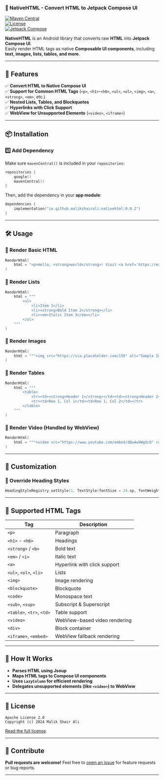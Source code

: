 ### **📜 NativeHTML - Convert HTML to Jetpack Compose UI**  

[![Maven Central](https://img.shields.io/maven-central/v/io.github.malikshairali/native-html)](https://central.sonatype.com/artifact/io.github.malikshairali/native-html)  
[![License](https://img.shields.io/badge/license-Apache%202.0-blue)](https://opensource.org/licenses/Apache-2.0)  
[![Jetpack Compose](https://img.shields.io/badge/Jetpack%20Compose-Supported-brightgreen)](https://developer.android.com/jetpack/compose)  

**NativeHTML** is an Android library that converts raw **HTML** into **Jetpack Compose UI**.  
Easily render HTML tags as native **Composable UI components**, including **text, images, lists, tables, and more**.  

---

## **🚀 Features**
✅ **Convert HTML to Native Compose UI**  
✅ **Support for Common HTML Tags** (`<p>`, `<h1>`-`<h6>`, `<ul>`, `<ol>`, `<img>`, `<a>`, `<strong>`, `<em>`, etc.)  
✅ **Nested Lists, Tables, and Blockquotes**  
✅ **Hyperlinks with Click Support**  
✅ **WebView for Unsupported Elements** (`<video>`, `<iframe>`)  

---

## **📦 Installation**

### **1️⃣ Add Dependency**
Make sure `mavenCentral()` is included in your `repositories`:

```kotlin
repositories {
    google()
    mavenCentral()
}
```

Then, add the dependency in your **app module**:

```kotlin
dependencies {
    implementation("io.github.malikshairali:nativehtml:0.0.2")
}
```

---

## **🛠️ Usage**
### **🔹 Render Basic HTML**
```kotlin
RenderHtml(
    html = "<p>Hello, <strong>world</strong>! Visit <a href='https://example.com'>this link</a>.</p>"
)
```

### **🔹 Render Lists**
```kotlin
RenderHtml(
    html = """
        <ul>
            <li>Item 1</li>
            <li><strong>Bold Item 2</strong></li>
            <li><em>Italic Item 3</em></li>
        </ul>
    """
)
```

### **🔹 Render Images**
```kotlin
RenderHtml(
    html = """<img src="https://via.placeholder.com/150" alt="Sample Image" />"""
)
```

### **🔹 Render Tables**
```kotlin
RenderHtml(
    html = """
        <table>
            <tr><td><strong>Header 1</strong></td><td><strong>Header 2</strong></td></tr>
            <tr><td>Row 1, Col 1</td><td>Row 1, Col 2</td></tr>
        </table>
    """
)
```

### **🔹 Render Video (Handled by WebView)**
```kotlin
RenderHtml(
    html = """<video src="https://www.youtube.com/embed/dQw4w9WgXcQ" controls autoplay></video>"""
)
```

---

## **🎨 Customization**
### **🔹 Override Heading Styles**
```kotlin
HeadingStyleRegistry.setStyle(1, TextStyle(fontSize = 24.sp, fontWeight = FontWeight.ExtraBold))
```

---

## **📜 Supported HTML Tags**
| Tag | Description |
|---|---|
| `<p>` | Paragraph |
| `<h1>` - `<h6>` | Headings |
| `<strong>` / `<b>` | Bold text |
| `<em>` / `<i>` | Italic text |
| `<a>` | Hyperlink with click support |
| `<ul>`, `<ol>`, `<li>` | Lists |
| `<img>` | Image rendering |
| `<blockquote>` | Blockquote |
| `<code>` | Monospace text |
| `<sub>`, `<sup>` | Subscript & Superscript |
| `<table>`, `<tr>`, `<td>` | Table support |
| `<video>` | WebView-based video rendering |
| `<div>` | Block container |
| `<iframe>`, `<embed>` | WebView fallback rendering |

---

## **🔧 How It Works**
- **Parses HTML using Jsoup**
- **Maps HTML tags to Compose UI components**
- **Uses `LazyColumn` for efficient rendering**
- **Delegates unsupported elements (like `<video>`) to WebView**

---

## **📄 License**
```
Apache License 2.0
Copyright (c) 2024 Malik Shair Ali
```
[Read the full license](https://opensource.org/licenses/Apache-2.0).

---

## **🚀 Contribute**
**Pull requests are welcome!** Feel free to [open an issue](https://github.com/malikshairali/nativehtml/issues) for feature requests or bug reports.

---
